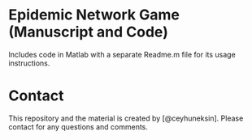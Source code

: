 # Epidemic Network Game (Manuscript and Code)
Includes code in Matlab with a separate Readme.m file for its usage instructions.


# Contact
This repository and the material is created by [@ceyhuneksin]. Please contact for any questions and comments.

